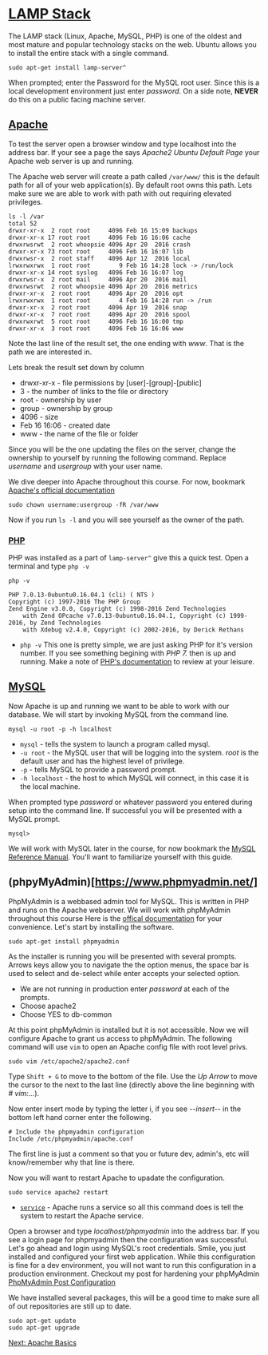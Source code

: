 # [LAMP Stack](https://en.wikipedia.org/wiki/LAMP_(software_bundle))

The LAMP stack (Linux, Apache, MySQL, PHP) is one of the oldest and most mature and popular technology stacks on the web. Ubuntu allows you to install the entire stack with a single command.

````
sudo apt-get install lamp-server^
````

When prompted; enter the Password for the MySQL root user. Since this is a local development environment just enter _password_. On a side note, __NEVER__ do this on a public facing machine server.

## [Apache](https://httpd.apache.org/)

To test the server open a browser window and type localhost into the address bar. If your see a page the says _Apache2 Ubuntu Default Page_ your Apache web server is up and running.

The Apache web server will create a path called ````/var/www/```` this is the default path for all of your web application(s). By default root owns this path. Lets make sure we are able to work with path with out requiring elevated privileges.

````
ls -l /var
total 52
drwxr-xr-x  2 root root     4096 Feb 16 15:09 backups
drwxr-xr-x 17 root root     4096 Feb 16 16:06 cache
drwxrwsrwt  2 root whoopsie 4096 Apr 20  2016 crash
drwxr-xr-x 73 root root     4096 Feb 16 16:07 lib
drwxrwsr-x  2 root staff    4096 Apr 12  2016 local
lrwxrwxrwx  1 root root        9 Feb 16 14:28 lock -> /run/lock
drwxr-xr-x 14 root syslog   4096 Feb 16 16:07 log
drwxrwsr-x  2 root mail     4096 Apr 20  2016 mail
drwxrwsrwt  2 root whoopsie 4096 Apr 20  2016 metrics
drwxr-xr-x  2 root root     4096 Apr 20  2016 opt
lrwxrwxrwx  1 root root        4 Feb 16 14:28 run -> /run
drwxr-xr-x  2 root root     4096 Apr 19  2016 snap
drwxr-xr-x  7 root root     4096 Apr 20  2016 spool
drwxrwxrwt  5 root root     4096 Feb 16 16:00 tmp
drwxr-xr-x  3 root root     4096 Feb 16 16:06 www
````
Note the last line of the result set, the one ending with _www_. That is the path we are interested in.

Lets break the result set down by column
* drwxr-xr-x - file permissions by [user]-[group]-[public]
* 3 - the number of links to the file or directory
* root - ownership by user
* group - ownership by group
* 4096 - size
* Feb 16 16:06 - created date
* www - the name of the file or folder

Since you will be the one updating the files on the server, change the ownership to yourself by running the following command. Replace _username_ and _usergroup_ with your user name.

We dive deeper into Apache throughout this course. For now, bookmark [Apache's official documentation](https://httpd.apache.org/docs/2.4/)

````
sudo chown username:usergroup -fR /var/www
````

Now if you run ````ls -l```` and you will see yourself as the owner of the path.

### [PHP](http://php.net/)

PHP was installed as a part of ````lamp-server^```` give this a quick test. Open a terminal and type ````php -v````

````
php -v

PHP 7.0.13-0ubuntu0.16.04.1 (cli) ( NTS )
Copyright (c) 1997-2016 The PHP Group
Zend Engine v3.0.0, Copyright (c) 1998-2016 Zend Technologies
    with Zend OPcache v7.0.13-0ubuntu0.16.04.1, Copyright (c) 1999-2016, by Zend Technologies
    with Xdebug v2.4.0, Copyright (c) 2002-2016, by Derick Rethans
````

* ````php -v```` This one is pretty simple, we are just asking PHP for it's version number. If you see something begining with _PHP 7._ then is up and running. Make a note of [PHP's documentation](http://php.net/manual/en/intro-whatis.php) to review at your leisure.

## [MySQL](https://www.phpmyadmin.net/)
Now Apache is up and running we want to be able to work with our database. We will start by invoking MySQL from the command line.

````
mysql -u root -p -h localhost
````

* ````mysql```` - tells the system to launch a program called mysql.
* ````-u root```` - the MySQL user that will be logging into the system. _root_ is the default user and has the highest level of privilege.
* ````-p```` - tells MySQL to provide a password prompt.
* ````-h localhost```` - the host to which MySQL will connect, in this case it is the local machine.

When prompted type _password_ or whatever password you entered during setup into the command line. If successful you will be presented with a MySQL prompt.

````
mysql>
````

We will work with MySQL later in the course, for now bookmark the [MySQL Reference Manual](https://dev.mysql.com/doc/refman/5.7/en/). You'll want to familiarize yourself with this guide.

## (phpyMyAdmin)[https://www.phpmyadmin.net/]

PhpMyAdmin is a webbased admin tool for MySQL. This is written in PHP and runs on the Apache webserver. We will work with phpMyAdmin throughout this course Here is the [offical documentation](https://docs.phpmyadmin.net/en/latest/) for your convenience. Let's start by installing the software.

````
sudo apt-get install phpmyadmin
````

As the installer is running you will be presented with several prompts. Arrows keys allow you to navigate the the option menus, the space bar is used to select and de-select while enter accepts your selected option.

* We are not running in production enter _password_ at each of the prompts.
* Choose apache2
* Choose YES to db-common

At this point phpMyAdmin is installed but it is not accessible. Now we will configure Apache to grant us access to phpMyAdmin. The following command will use ````vim```` to open an Apache config file with root level privs.

````
sudo vim /etc/apache2/apache2.conf
````
Type ````Shift + G```` to move to the bottom of the file. Use the _Up Arrow_ to move the cursor to the next to the last line (directly above the line beginning with _# vim:..._).

Now enter insert mode by typing the letter i, if you see _--insert--_ in the bottom left hand corner enter the following.

````
# Include the phpmyadmin configuration
Include /etc/phpmyadmin/apache.conf
````

The first line is just a comment so that you or future dev, admin's, etc will know/remember why that line is there.


Now you will want to restart Apache to upadate the configuration.
````
sudo service apache2 restart
````

* [````service````](http://manpages.ubuntu.com/manpages/zesty/man8/service.8.html) - Apache runs a service so all this command does is tell the system to restart the Apache service.

Open a browser and type _localhost/phpmyadmin_ into the address bar. If you see a login page for phpmyadmin then the configuration was successful. Let's go ahead and login using MySQL's root credentials. Smile, you just installed and configured your first web application. While this configuration is fine for a dev environment, you will not want to run this configuration in a production environment. Checkout my post for hardening your phpMyAdmin [PhpMyAdmin Post Configuration](https://jasonsnider.com/posts/view/phpmyadmin-post-configuration)

We have installed several packages, this will be a good time to make sure all of out repositories are still up to date.

````
sudo apt-get update
sudo apt-get upgrade
````

[Next: Apache Basics](06-ApacheBasics.md)
